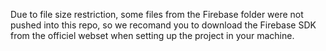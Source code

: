 Due to file size restriction, some files from the Firebase folder were not pushed into this repo, so we recomand you to download the Firebase SDK from the officiel webset when setting up the project in your machine.

